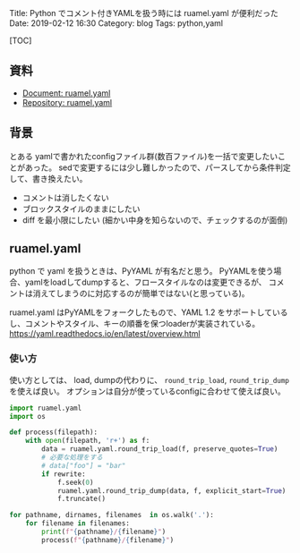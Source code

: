 Title: Python でコメント付きYAMLを扱う時には ruamel.yaml が便利だった
Date: 2019-02-12 16:30
Category: blog
Tags: python,yaml

[TOC]


## 資料

* [Document: ruamel.yaml](https://yaml.readthedocs.io/en/latest/)
* [Repository: ruamel.yaml](https://bitbucket.org/ruamel/yaml/)

## 背景

とある yamlで書かれたconfigファイル群(数百ファイル)を一括で変更したいことがあった。
sedで変更するには少し難しかったので、パースしてから条件判定して、書き換えたい。

* コメントは消したくない
* ブロックスタイルのままにしたい
* diff を最小限にしたい (細かい中身を知らないので、チェックするのが面倒)

## ruamel.yaml

python で yaml を扱うときは、PyYAML が有名だと思う。
PyYAMLを使う場合、yamlをloadしてdumpすると、フロースタイルなのは変更できるが、
コメントは消えてしまうのに対応するのが簡単ではない(と思っている)。

ruamel.yaml はPyYAMLをフォークしたもので、YAML 1.2 をサポートしているし、コメントやスタイル、キーの順番を保つloaderが実装されている。
https://yaml.readthedocs.io/en/latest/overview.html

### 使い方

使い方としては、 load, dumpの代わりに、 `round_trip_load`, `round_trip_dump` を使えば良い。
オプションは自分が使っているconfigに合わせて使えば良い。

```python
import ruamel.yaml
import os

def process(filepath):
    with open(filepath, 'r+') as f:
        data = ruamel.yaml.round_trip_load(f, preserve_quotes=True)
        # 必要な処理をする
        # data["foo"] = "bar"
        if rewrite:
            f.seek(0)
            ruamel.yaml.round_trip_dump(data, f, explicit_start=True)
            f.truncate()

for pathname, dirnames, filenames  in os.walk('.'):
    for filename in filenames:
        print(f"{pathname}/{filename}")
        process(f"{pathname}/{filename}")
```
